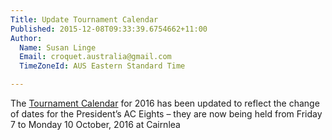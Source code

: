 ```yaml
---
Title: Update Tournament Calendar
Published: 2015-12-08T09:33:39.6754662+11:00
Author:
  Name: Susan Linge
  Email: croquet.australia@gmail.com
  TimeZoneId: AUS Eastern Standard Time

---
```

The [Tournament Calendar](/2015-2019-aca-tournament-program-as-at-4-december.pdf) for 2016 has been updated to reflect the change of dates for the President’s AC Eights – they are now being held from Friday 7 to Monday 10 October, 2016 at Cairnlea